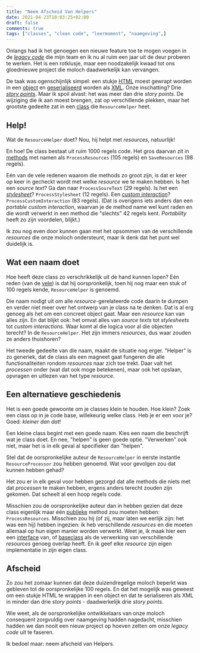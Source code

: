```yaml
---
title: "Neem Afscheid Van Helpers"
date: 2021-04-23T10:03:25+02:00
draft: false
comments: true
tags: ["classes", "clean code", "leermoment", "naamgeving",]
---
```


Onlangs had ik het genoegen een nieuwe feature toe te mogen voegen in de [*legacy code*](https://en.wikipedia.org/wiki/Legacy_code) die mijn team en ik nu al ruim een jaar uit de deur proberen te werken. Het is een rotklusje, maar een noodzakelijk kwaad tot ons gloednieuwe project die moloch daadwerkelijk kan vervangen. 


De taak was ogenschijnlijk simpel: een stukje [HTML](https://www.w3schools.com/html/) moest gewrapt worden in een [object](https://docs.microsoft.com/en-us/dotnet/csharp/programming-guide/classes-and-structs/objects) en [geserialiseerd](https://docs.microsoft.com/en-us/dotnet/csharp/programming-guide/concepts/serialization/) worden als [XML](https://www.w3schools.com/xml/). Onze inschatting? Drie [*story points*](https://www.scrum.org/resources/blog/why-do-we-use-story-points-estimating). Maar ik spoil alvast: het was meer dan drie *story points*. De wijziging die ik aan moest brengen, zat op verschillende plekken, maar het grootste gedeelte zat in een [class](https://docs.microsoft.com/en-us/dotnet/csharp/programming-guide/classes-and-structs/classes) die `ResourceHelper` heet.


## Help!


Wat de `ResourceHelper` doet? Nou, hij helpt met *resources*, natuurlijk! 


En hoe! De class bestaat uit ruim 1000 regels code. Het gros daarvan zit in [methods](https://docs.microsoft.com/en-us/dotnet/csharp/methods) met namen als `ProcessResources` (105 regels) en `SaveResources` (98 regels). 


Eén van de vele redenen waarom die methods zo groot zijn, is dat er keer op keer in gecheckt wordt met welke *resource* we te maken hebben. Is het een *source text*? Ga dan naar `ProcessSoureText` (29 regels). Is het een [*stylesheet*](https://en.wikipedia.org/wiki/Style_sheet_(web_development))? `ProcessStylesheet` (12 regels). Een [*custom interaction*](https://www.imsglobal.org/forum/accessible-portable-item-protocol-public-forum/172531)? `ProcessCustomInteraction` (83 regels). (Dat is overigens iets anders dan een *portable custom interaction*, waarvan je de method name wel kunt raden en die wordt verwerkt in een method die "slechts" 42 regels kent. *Portability* heeft zo zijn voordelen, blijkt.)


Ik zou nog even door kunnen gaan met het opsommen van de verschillende *resources* die onze moloch ondersteunt, maar ik denk dat het punt wel duidelijk is.


## Wat een naam doet


Hoe heeft deze class zo verschrikkelijk uit de hand kunnen lopen? Eén reden (van de [vele](https://en.wikipedia.org/wiki/Anti-pattern#Software_engineering)) is dat hij oorspronkelijk, toen hij nog maar een stuk of 100 regels kende, `ResourceHelper` is genoemd. 


Die naam nodigt uit om alle *resource*-gerelateerde code daarin te dumpen en verder niet meer over het ontwerp van je class na te denken. Dat is al erg genoeg als het om een concreet object gaat. Maar een *resource* kan van alles zijn. En dat blijkt ook: het omvat alles van *source texts* tot *stylesheets* tot *custom interactions*. Waar komt al die logica voor al die objecten terecht? In de `ResourceHelper`. Het zijn immers *resources*, dus waar zouden ze anders thuishoren?


Het tweede gedeelte van die naam, maakt de situatie nog erger. "Helper" is zo generiek, dat de class als een magneet gaat fungeren die alle functionaliteiten rondom *resources* naar zich toe trekt. Daar valt het *processen* onder (wat dat ook moge betekenen), maar ook het opslaan, opvragen en uitlezen van het type *resource*. 


## Een alternatieve geschiedenis


Het is een goede gewoonte om je classes klein te houden. Hoe klein? Zoek een class op in je code base, willekeurig welke class. Heb je er een voor je? Goed: *kleiner dan dat*! 

Een kleine class begint met een goede naam. Kies een naam die beschrijft wat je class doet. En nee, "helpen" is geen goede optie. "Verwerken" ook niet, maar het is in elk geval al specifieker dan "helpen". 


Stel dat de oorspronkelijke auteur de `ResourceHelper` in eerste instantie `ResourceProcessor` zou hebben genoemd. Wat voor gevolgen zou dat kunnen hebben gehad?


Het zou er in elk geval voor hebben gezorgd dat alle methods die niets met dat *processen* te maken hebben, ergens anders terecht zouden zijn gekomen. Dat scheelt al een hoop regels code.


Misschien zou de oorspronkelijke auteur dan in hebben gezien dat deze class eigenlijk maar één [publieke](https://docs.microsoft.com/en-us/dotnet/csharp/language-reference/keywords/access-modifiers) method zou moeten hebben: `ProcessResources`. Misschien zou hij (of zij, maar laten we eerlijk zijn: het was een hij) hebben ingezien: ik heb verschillende *resources* en die moeten allemaal op hun eigen manier worden verwerkt. Weet je, ik maak hier een een [interface](https://docs.microsoft.com/en-us/dotnet/csharp/programming-guide/interfaces/) van, of [baseclass](https://docs.microsoft.com/en-us/dotnet/csharp/programming-guide/classes-and-structs/classes#class-inheritance) als de verwerking van verschillende *resources* genoeg overlap heeft. En ik geef elke *resource* zijn eigen implementatie in zijn eigen class.


## Afscheid


Zo zou het zomaar kunnen dat deze duizendregelige moloch beperkt was gebleven tot de oorspronkelijke 100 regels. En dat het mogelijk was geweest om een stukje HTML te wrappen in een object en dat te serialiseren als XML in minder dan drie *story points* - daadwerkelijk drie *story points*.


Wie weet, als de oorspronkelijke ontwikkelaars van onze moloch consequent zorgvuldig over naamgeving hadden nagedacht, misschien hadden we dan nooit een nieuw project op hoeven zetten om onze *legacy code* uit te faseren. 


Ik bedoel maar: neem afscheid van Helpers.
